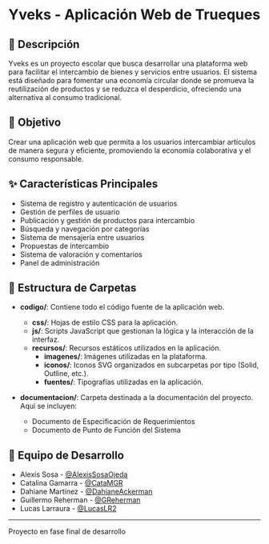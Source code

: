 # Yveks - Aplicación Web de Trueques

## 📝 Descripción
Yveks es un proyecto escolar que busca desarrollar una plataforma web para facilitar el intercambio de bienes y servicios entre usuarios. El sistema está diseñado para fomentar una economía circular donde se promueva la reutilización de productos y se reduzca el desperdicio, ofreciendo una alternativa al consumo tradicional.

## 🎯 Objetivo
Crear una aplicación web que permita a los usuarios intercambiar artículos de manera segura y eficiente, promoviendo la economía colaborativa y el consumo responsable.

## ✨ Características Principales
- Sistema de registro y autenticación de usuarios
- Gestión de perfiles de usuario
- Publicación y gestión de productos para intercambio
- Búsqueda y navegación por categorías
- Sistema de mensajería entre usuarios
- Propuestas de intercambio
- Sistema de valoración y comentarios
- Panel de administración

## 📁 Estructura de Carpetas

- **codigo/**: Contiene todo el código fuente de la aplicación web.
  - **css/**: Hojas de estilo CSS para la aplicación.
  - **js/**: Scripts JavaScript que gestionan la lógica y la interacción de la interfaz.
  - **recursos/**: Recursos estáticos utilizados en la aplicación.
    - **imagenes/**: Imágenes utilizadas en la plataforma.
    - **iconos/**: Iconos SVG organizados en subcarpetas por tipo (Solid, Outline, etc.).
    - **fuentes/**: Tipografías utilizadas en la aplicación.

- **documentacion/**: Carpeta destinada a la documentación del proyecto. Aquí se incluyen:
  - Documento de Especificación de Requerimientos
  - Documento de Punto de Función del Sistema

## 👥 Equipo de Desarrollo
- Alexis Sosa - [@AlexisSosaOjeda](https://github.com/AlexisSosaOjeda "Ir al perfil de GitHub")
- Catalina Gamarra - [@CataMGR](https://github.com/CataMGR "Ir al perfil de GitHub")
- Dahiane Martínez - [@DahianeAckerman](https://github.com/DahianeAckerman "Ir al perfil de GitHub")
- Guillermo Reherman - [@GReherman](https://github.com/GReherman "Ir al perfil de GitHub")
- Lucas Larraura - [@LucasLR2](https://github.com/LucasLR2 "Ir al perfil de GitHub")

---
Proyecto en fase final de desarrollo
